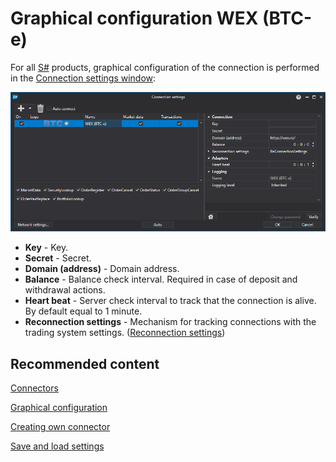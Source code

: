 # Graphical configuration WEX (BTC\-e)

For all [S\#](../../../../api.md) products, graphical configuration of the connection is performed in the [Connection settings window](../../../graphical_user_interface/connection_settings_window.md):

![API GUI Settings WEX (BTC\-e)](../../../../../images/api_gui_settings_wex.png)

- **Key** \- Key.
- **Secret** \- Secret.
- **Domain (address)** \- Domain address.
- **Balance** \- Balance check interval. Required in case of deposit and withdrawal actions.
- **Heart beat** \- Server check interval to track that the connection is alive. By default equal to 1 minute.
- **Reconnection settings** \- Mechanism for tracking connections with the trading system settings. ([Reconnection settings](../../reconnection_settings.md))

## Recommended content

[Connectors](../../../connectors.md)

[Graphical configuration](../../graphical_configuration.md)

[Creating own connector](../../creating_own_connector.md)

[Save and load settings](../../save_and_load_settings.md)
